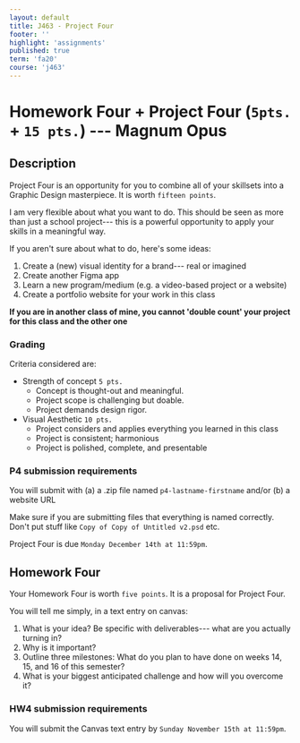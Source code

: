 ```yaml
---
layout: default
title: J463 - Project Four
footer: ''
highlight: 'assignments'
published: true
term: 'fa20'
course: 'j463'
---
```

# Homework Four + Project Four (`5pts.` + `15 pts.`) --- Magnum Opus
## Description
Project Four is an opportunity for you to combine all of your skillsets into a Graphic Design masterpiece. It is worth `fifteen points`.

I am very flexible about what you want to do. This should be seen as more than just a school project--- this is a powerful opportunity to apply your skills in a meaningful way.

If you aren't sure about what to do, here's some ideas:

1. Create a (new) visual identity for a brand--- real or imagined
2. Create another Figma app
3. Learn a new program/medium (e.g. a video-based project or a website)
4. Create a portfolio website for your work in this class

__If you are in another class of mine, you cannot 'double count' your project for this class and the other one__

### Grading
Criteria considered are:
 * Strength of concept `5 pts.`
   * Concept is thought-out and meaningful.
   * Project scope is challenging but doable.
   * Project demands design rigor.
 * Visual Aesthetic `10 pts.`
   * Project considers and applies everything you learned in this class
   * Project is consistent; harmonious
   * Project is polished, complete, and presentable

### P4 submission requirements
You will submit with (a) a .zip file named `p4-lastname-firstname` and/or (b) a website URL

Make sure if you are submitting files that everything is named correctly. Don't put stuff like `Copy of Copy of Untitled v2.psd` etc.

Project Four is due `Monday December 14th at 11:59pm`.

## Homework Four
Your Homework Four is worth `five points`. It is a proposal for Project Four.

You will tell me simply, in a text entry on canvas:

1. What is your idea? Be specific with deliverables--- what are you actually turning in?
2. Why is it important?
3. Outline three milestones: What do you plan to have done on weeks 14, 15, and 16 of this semester?
4. What is your biggest anticipated challenge and how will you overcome it?

### HW4 submission requirements
You will submit the Canvas text entry by `Sunday November 15th at 11:59pm`.